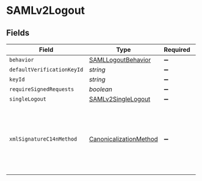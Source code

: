 # SAMLv2Logout


## Fields

| Field                                                                                             | Type                                                                                              | Required                                                                                          | Description                                                                                       |
| ------------------------------------------------------------------------------------------------- | ------------------------------------------------------------------------------------------------- | ------------------------------------------------------------------------------------------------- | ------------------------------------------------------------------------------------------------- |
| `behavior`                                                                                        | [SAMLLogoutBehavior](../../models/shared/samllogoutbehavior.md)                                   | :heavy_minus_sign:                                                                                | N/A                                                                                               |
| `defaultVerificationKeyId`                                                                        | *string*                                                                                          | :heavy_minus_sign:                                                                                | N/A                                                                                               |
| `keyId`                                                                                           | *string*                                                                                          | :heavy_minus_sign:                                                                                | N/A                                                                                               |
| `requireSignedRequests`                                                                           | *boolean*                                                                                         | :heavy_minus_sign:                                                                                | N/A                                                                                               |
| `singleLogout`                                                                                    | [SAMLv2SingleLogout](../../models/shared/samlv2singlelogout.md)                                   | :heavy_minus_sign:                                                                                | N/A                                                                                               |
| `xmlSignatureC14nMethod`                                                                          | [CanonicalizationMethod](../../models/shared/canonicalizationmethod.md)                           | :heavy_minus_sign:                                                                                | XML canonicalization method enumeration. This is used for the IdP and SP side of FusionAuth SAML. |